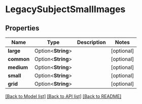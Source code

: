 # LegacySubjectSmallImages

## Properties

Name | Type | Description | Notes
------------ | ------------- | ------------- | -------------
**large** | Option<**String**> |  | [optional]
**common** | Option<**String**> |  | [optional]
**medium** | Option<**String**> |  | [optional]
**small** | Option<**String**> |  | [optional]
**grid** | Option<**String**> |  | [optional]

[[Back to Model list]](../README.md#documentation-for-models) [[Back to API list]](../README.md#documentation-for-api-endpoints) [[Back to README]](../README.md)


